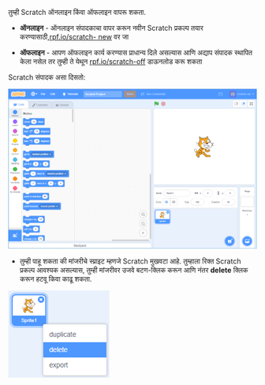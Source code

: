 तुम्ही Scratch ऑनलाइन किंवा ऑफलाइन वापरू शकता.

+ **ऑनलाइन** - ऑनलाइन संपादकाचा वापर करून नवीन Scratch प्रकल्प तयार करण्यासाठी,<a href="http://rpf.io/scratch-new" target="_blank">rpf.io/scratch- new</a> वर जा

+ **ऑफलाइन** - आपण ऑफलाइन कार्य करण्यास प्राधान्य दिले असल्यास आणि अद्याप संपादक स्थापित केला नसेल तर तुम्ही ते येथून <a href="http://rpf.io/scratch-off" target="_blank">rpf.io/scratch-off</a> डाऊनलोड करू शकता

Scratch संपादक असा दिसतो:

![screenshot](images/scratch-editor.png)

+ तुम्ही पाहू शकता की मांजरीचे स्प्राइट म्हणजे Scratch मुखवटा आहे. तुम्हाला रिक्त Scratch प्रकल्प आवश्यक असल्यास, तुम्ही मांजरीवर उजवे बटण-क्लिक करून आणि नंतर **delete** क्लिक करून हटवू किवा काढू शकता.

![screenshot](images/delete.png)